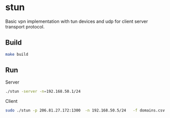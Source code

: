 # stun

Basic vpn implementation with tun devices and udp for 
client server transport protocol.

## Build 
```bash
make build 
```
## Run
Server
```bash
./stun -server -n=192.168.50.1/24
```

Client
```bash
sudo ./stun -p 206.81.27.172:1300  -n 192.168.50.5/24   -f domains.csv
```
